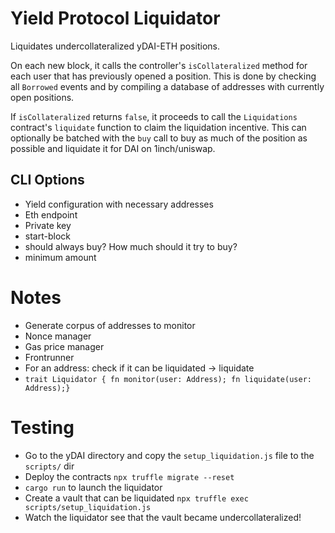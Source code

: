 # Yield Protocol Liquidator

Liquidates undercollateralized yDAI-ETH positions.

On each new block, it calls the controller's `isCollateralized` method for each user
that has previously opened a position. This is done by checking all `Borrowed` events 
and by compiling a database of addresses with currently open positions.

If `isCollateralized` returns `false`, it proceeds to call the `Liquidations` contract's 
`liquidate` function to claim the liquidation incentive. This can optionally be batched
with the `buy` call to buy as much of the position as possible and liquidate it 
for DAI on 1inch/uniswap.

## CLI Options

- Yield configuration with necessary addresses
- Eth endpoint
- Private key
- start-block
- should always buy? How much should it try to buy?
- minimum amount

# Notes

- Generate corpus of addresses to monitor
- Nonce manager
- Gas price manager
- Frontrunner
- For an address: check if it can be liquidated -> liquidate
- `trait Liquidator { fn monitor(user: Address); fn liquidate(user: Address);}`

# Testing 

- Go to the yDAI directory and copy the `setup_liquidation.js` file to the `scripts/` dir
- Deploy the contracts `npx truffle migrate --reset`
- `cargo run` to launch the liquidator
- Create a vault that can be liquidated `npx truffle exec scripts/setup_liquidation.js`
- Watch the liquidator see that the vault became undercollateralized!
